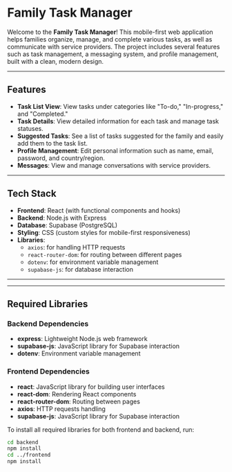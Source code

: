 # Family Task Manager

Welcome to the **Family Task Manager**! This mobile-first web application helps families organize, manage, and complete various tasks, as well as communicate with service providers. The project includes several features such as task management, a messaging system, and profile management, built with a clean, modern design.

---

## Features
- **Task List View**: View tasks under categories like "To-do," "In-progress," and "Completed."
- **Task Details**: View detailed information for each task and manage task statuses.
- **Suggested Tasks**: See a list of tasks suggested for the family and easily add them to the task list.
- **Profile Management**: Edit personal information such as name, email, password, and country/region.
- **Messages**: View and manage conversations with service providers.

---

## Tech Stack
- **Frontend**: React (with functional components and hooks)
- **Backend**: Node.js with Express
- **Database**: Supabase (PostgreSQL)
- **Styling**: CSS (custom styles for mobile-first responsiveness)
- **Libraries**:
  - `axios`: for handling HTTP requests
  - `react-router-dom`: for routing between different pages
  - `dotenv`: for environment variable management
  - `supabase-js`: for database interaction

---

---

## Required Libraries

### Backend Dependencies
- **express**: Lightweight Node.js web framework
- **supabase-js**: JavaScript library for Supabase interaction
- **dotenv**: Environment variable management

### Frontend Dependencies
- **react**: JavaScript library for building user interfaces
- **react-dom**: Rendering React components
- **react-router-dom**: Routing between pages
- **axios**: HTTP requests handling
- **supabase-js**: JavaScript library for Supabase interaction

To install all required libraries for both frontend and backend, run:

```bash
cd backend
npm install
cd ../frontend
npm install
